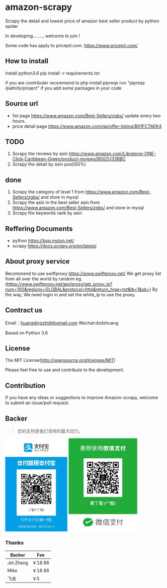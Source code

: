 # amazon-scrapy
Scrapy the  detail and lowest price of amazon  best seller product by python spider
 
In developing........, welcome to join !

Some code has apply to pricejot.com.
https://www.pricejot.com/



## How to install
install python3.6
pip install -r requirements.txt

if you are contributer
recommend to php install pipreqs
run "pipreqs /path/to/project" if you add some packages in your code 


## Source url
* list page
https://www.amazon.com/Best-Sellers/zgbs/     update every two hours.
* price detail page
https://www.amazon.com/gp/offer-listing/B01FCTAEK4  


## TODO
1. Scrapy the reviews by asin https://www.amazon.com/Libratone-ONE-Click-Caribbean-Green/product-reviews/B00ZU33BBC
2. Scrapy the detail by asin pool(50%)


## done
1. Scrapy  the category of level 1 from https://www.amazon.com/Best-Sellers/zgbs/ and store in mysql
2. Scrapy the asin in the best seller asin from https://www.amazon.com/Best-Sellers/zgbs/ and store in mysql
3. Scrapy the keywords rank by asin 


## Reffering Documents
* python https://bop.molun.net/
* scrapy https://docs.scrapy.org/en/latest/

## About proxy service
Recommend to use swiftproxy https://www.swiftproxy.net/
We get proxy list from all over the world by random eg.(https://www.swiftproxy.net/api/proxy/get_proxy_ip?num=100&regions=GLOBAL&protocol=http&return_type=txt&lb=1&sb=)
By the way, We need login in and set the white_ip to use the proxy.


## Contract us
Email：huangdingzhi@foxmail.com
Wechat:dzdzhuang

Based on  Python 3.6

## License

The MIT License(http://opensource.org/licenses/MIT)

Please feel free to use and contribute to the development.

## Contribution

If you have any ideas or suggestions to improve Amazon-scrapy, welcome to submit an issue/pull request.

## Backer
> 您的支持是我们坚持的最大动力。

<img src="https://raw.githubusercontent.com/dynamohuang/dynamohuang.github.io/master/alipay.png" height="300px" alt="打赏">
<img src="https://raw.githubusercontent.com/dynamohuang/dynamohuang.github.io/master/weixinpay.png" height="300px" alt="打赏">

### Thanks

| Backer | Fee |
| --- | --- |
| Jet.Zhang | ￥18.88 |
| Mike | ￥18.88 |
| 飞龙 | ￥5 |

